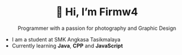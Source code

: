 <h1 align="center">👋 Hi, I’m Firmw4</h1>
<p align="center">Programmer with a passion for photography and Graphic Design</p>
  
- I am a student at SMK Angkasa Tasikmalaya
- Currently learning **Java**, **CPP** and **JavaScript**
